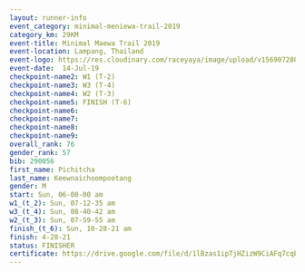 ```yaml
---
layout: runner-info 
event_category: minimal-meniewa-trail-2019 
category_km: 29KM 
event-title: Minimal Maewa Trail 2019 
event-location: Lampang, Thailand 
event-logo: https://res.cloudinary.com/raceyaya/image/upload/v1569072805/logo/minimal-trail_ktnvsp.jpg 
event-date:  14-Jul-19 
checkpoint-name2: W1 (T-2) 
checkpoint-name3: W3 (T-4) 
checkpoint-name4: W2 (T-3) 
checkpoint-name5: FINISH (T-6) 
checkpoint-name6: 
checkpoint-name7: 
checkpoint-name8: 
checkpoint-name9: 
overall_rank: 76
gender_rank: 57
bib: 290056
first_name: Pichitcha
last_name: Keewnaichoompootang
gender: M
start: Sun, 06-00-00 am
w1_(t_2): Sun, 07-12-35 am
w3_(t_4): Sun, 08-40-42 am
w2_(t_3): Sun, 07-59-55 am
finish_(t_6): Sun, 10-28-21 am
finish: 4-28-21
status: FINISHER
certificate: https://drive.google.com/file/d/1lBzas1ipTjHZizW9CiAFq7cqEIHqTebx/view?usp=sharing
---
```

